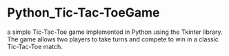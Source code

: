 # Python_Tic-Tac-ToeGame
a simple Tic-Tac-Toe game implemented in Python using the Tkinter library. The game allows two players to take turns and compete to win in a classic Tic-Tac-Toe match.

